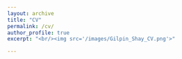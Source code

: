```yaml
---
layout: archive
title: "CV"
permalink: /cv/
author_profile: true
excerpt: "<br/><img src='/images/Gilpin_Shay_CV.png'>"

---
```

